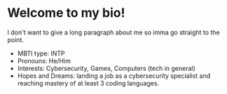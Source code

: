 # Welcome to my bio!
I don't want to give a long paragraph about me so imma go straight to the point.

- MBTI type: INTP
- Pronouns: He/Him
- Interests: Cybersecurity, Games, Computers (tech in general)
- Hopes and Dreams: landing a job as a cybersecurity specialist and reaching mastery of at least 3 coding languages.
